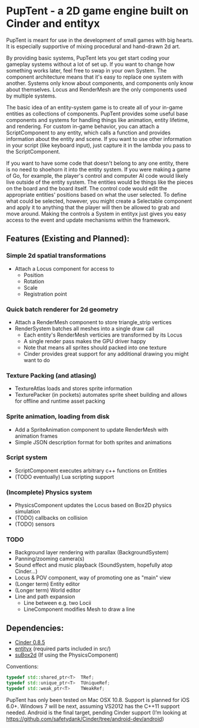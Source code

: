 # PupTent - a 2D game engine built on Cinder and entityx

PupTent is meant for use in the development of small games with big hearts.
It is especially supportive of mixing procedural and hand-drawn 2d art.

By providing basic systems, PupTent lets you get start coding your gameplay
systems without a lot of set up. If you want to change how something works later,
feel free to swap in your own System. The component architecture means that
it's easy to replace one system with another.
Systems only know about components, and components only know about themselves.
Locus and RenderMesh are the only components used by multiple systems.

The basic idea of an entity-system game is to create all of your in-game entities
as collections of components. PupTent provides some useful base components and
systems for handling things like animation, entity lifetime, and rendering. For
custom in-game behavior, you can attach a ScriptComponent to any entity, which
calls a function and provides information about the entity and scene. If you want
to use other information in your script (like keyboard input), just capture it in
the lambda you pass to the ScriptComponent.

If you want to have some code that doesn't belong to any one entity, there is no
need to shoehorn it into the entity system. If you were making a game of Go, for
example, the player's control and computer AI code would likely live outside of
the entity system. The entities would be things like the pieces on the board and
the board itself. The control code would edit the appropriate entities' positions
based on what the user selected. To define what could be selected, however, you
might create a Selectable component and apply it to anything that the player will
then be allowed to grab and move around. Making the controls a System in entityx
just gives you easy access to the event and update mechanisms within the framework.

## Features (Existing and Planned):
### Simple 2d spatial transformations
- Attach a Locus component for access to
  - Position
  - Rotation
  - Scale
  - Registration point

### Quick batch renderer for 2d geometry
- Attach a RenderMesh component to store triangle_strip vertices
- RenderSystem batches all meshes into a single draw call
  - Each entity's RenderMesh verticies are transformed by its Locus
  - A single render pass makes the GPU driver happy
  - Note that means all sprites should packed into one texture
  - Cinder provides great support for any additional drawing you might want to do

### Texture Packing (and atlasing)
- TextureAtlas loads and stores sprite information
- TexturePacker (in pockets) automates sprite sheet building and allows for offline and runtime asset packing

### Sprite animation, loading from disk
- Add a SpriteAnimation component to update RenderMesh with animation frames
- Simple JSON description format for both sprites and animations

### Script system
- ScriptComponent executes arbitrary c++ functions on Entities
- (TODO eventually) Lua scripting support

### (Incomplete) Physics system
- PhysicsComponent updates the Locus based on Box2D physics simulation
- (TODO) callbacks on collision
- (TODO) sensors

### TODO
- Background layer rendering with parallax (BackgroundSystem)
- Panning/zooming camera(s)
- Sound effect and music playback (SoundSystem, hopefully atop Cinder...)
- Locus & POV component, way of promoting one as "main" view
- (Longer term) Entity editor
- (Longer term) World editor
- Line and path expansion
  - Line between e.g. two Locii
  - LineComponent modifies Mesh to draw a line

## Dependencies:
- [Cinder 0.8.5](http://libcinder.org/download)
- [entityx](http://github.com/alecthomas/entityx) (required parts included in src/)
- [suBox2d](http://github.com/sansumbrella/suBox2D) (If using the PhysicsComponent)

Conventions:
```c++
typedef std::shared_ptr<T>  TRef;
typedef std::unique_ptr<T>  TUniqueRef;
typedef std::weak_ptr<T>    TWeakRef;
```

PupTent has only been tested on Mac OSX 10.8.
Support is planned for iOS 6.0+.
Windows 7 will be next, assuming VS2012 has the C++11 support needed.
Android is the final target, pending Cinder support
(I’m looking at https://github.com/safetydank/Cinder/tree/android-dev/android)
